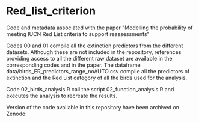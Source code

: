 # Red_list_criterion

Code and metadata associated with the paper "Modelling the probability of meeting IUCN Red List criteria to support reassessments"

Codes 00 and 01 compile all the extinction predictors from the different datasets. 
Although these are not included in the repository, references providing access to all the different raw dataset are available in the corresponding codes and in the paper. 
The dataframe data/birds_ER_predictors_range_noAUTO.csv compile all the predictors of extinction and the Red List category of all the birds used for the analysis. 

Code 02_birds_analysis.R call the script 02_function_analysis.R and executes the analysis to recreate the results.

Version of the code available in this repository have been archived on Zenodo:

